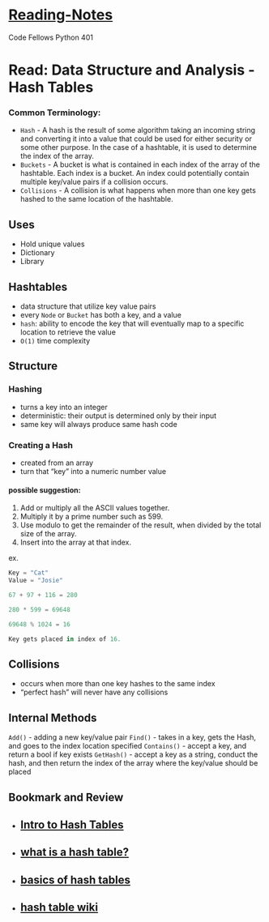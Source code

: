 # [Reading-Notes](https://alsosteve.github.io/reading-notes/)
Code Fellows Python 401

# Read: Data Structure and Analysis - Hash Tables

### Common Terminology:

- `Hash` - A hash is the result of some algorithm taking an incoming string and converting it into a value that could be used for either security or some other purpose. In the case of a hashtable, it is used to determine the index of the array.
- `Buckets` - A bucket is what is contained in each index of the array of the hashtable. Each index is a bucket. An index could potentially contain multiple key/value pairs if a collision occurs.
- `Collisions` - A collision is what happens when more than one key gets hashed to the same location of the hashtable.

## Uses
- Hold unique values
- Dictionary
- Library

## Hashtables
- data structure that utilize key value pairs
- every `Node` or `Bucket` has both a key, and a value
- `hash`: ability to encode the key that will eventually map to a specific location to retrieve the value
- `O(1)` time complexity

## Structure
### Hashing
- turns a key into an integer
- deterministic: their output is determined only by their input
- same key will always produce same hash code

### Creating a Hash
- created from an array
- turn that “key” into a numeric number value
#### possible suggestion:
1. Add or multiply all the ASCII values together.
2. Multiply it by a prime number such as 599.
3. Use modulo to get the remainder of the result, when divided by the total size of the array.
4. Insert into the array at that index.

ex.

``` python
Key = "Cat"
Value = "Josie"

67 + 97 + 116 = 280

280 * 599 = 69648

69648 % 1024 = 16

Key gets placed in index of 16. 
```

## Collisions
- occurs when more than one key hashes to the same index
- “perfect hash” will never have any collisions

## Internal Methods
`Add()` - adding a new key/value pair
`Find()` - takes in a key, gets the Hash, and goes to the index location specified
`Contains()` - accept a key, and return a bool if key exists
`GetHash()` - accept a key as a string, conduct the hash, and then return the index of the array where the key/value should be placed

## Bookmark and Review
- ## [Intro to Hash Tables](https://codefellows.github.io/common_curriculum/data_structures_and_algorithms/Code_401/class-30/resources/Hashtables.html)
- ## [what is a hash table?](https://www.youtube.com/watch?v=MfhjkfocRR0)
- ## [basics of hash tables](https://www.hackerearth.com/practice/data-structures/hash-tables/basics-of-hash-tables/tutorial/)
- ## [hash table wiki](https://en.wikipedia.org/wiki/Hash_table)